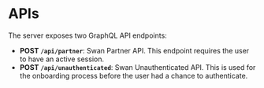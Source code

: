 # APIs

The server exposes two GraphQL API endpoints:

- **POST `/api/partner`**: Swan Partner API.
This endpoint requires the user to have an active session.
- **POST `/api/unauthenticated`**: Swan Unauthenticated API.
This is used for the onboarding process before the user had a chance to authenticate.